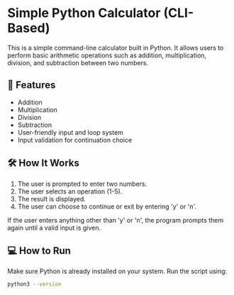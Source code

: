 # Simple Python Calculator (CLI-Based)

This is a simple command-line calculator built in Python. It allows users to perform basic arithmetic operations such as addition, multiplication, division, and subtraction between two numbers.

## 🔢 Features

- Addition
- Multiplication
- Division
- Subtraction
- User-friendly input and loop system
- Input validation for continuation choice

## 🛠️ How It Works

1. The user is prompted to enter two numbers.
2. The user selects an operation (1-5).
3. The result is displayed.
4. The user can choose to continue or exit by entering 'y' or 'n'.

If the user enters anything other than 'y' or 'n', the program prompts them again until a valid input is given.

## 💻 How to Run

Make sure Python is already installed on your system. Run the script using:
```bash
python3 --version